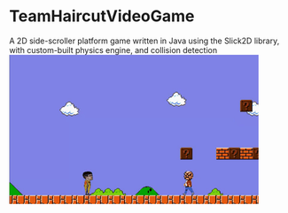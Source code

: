 # TeamHaircutVideoGame
A 2D side-scroller platform game written in Java using the Slick2D library, with custom-built physics engine, and collision detection<br>
![alt text](https://github.com/TeamHaircut/TeamHaircutVideoGame/blob/master/demo0.gif)

